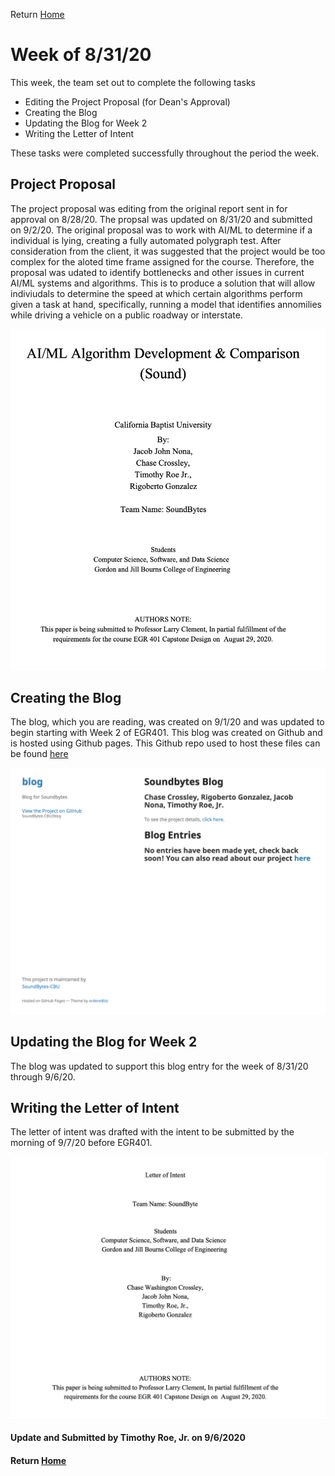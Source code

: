 Return [Home](index.md)

# Week of 8/31/20

This week, the team set out to complete the following tasks
- Editing the Project Proposal (for Dean's Approval)
- Creating the Blog
- Updating the Blog for Week 2
- Writing the Letter of Intent

These tasks were completed successfully throughout the period the week.

## Project Proposal
The project proposal was editing from the original report sent in for approval on 8/28/20. The propsal was updated on 8/31/20 and submitted on 9/2/20. The original proposal was to work with AI/ML to determine if a individual is lying, creating a fully automated polygraph test. After consideration from the client, it was suggested that the project would be too complex for the aloted time frame assigned for the course. Therefore, the proposal was udated to identify bottlenecks and other issues in current AI/ML systems and algorithms. This is to produce a solution that will allow indiviudals to determine the speed at which certain algorithms perform given a task at hand, specifically, running a model that identifies annomilies while driving a vehicle on a public roadway or interstate.

![Image of Project Proposal Front Page PDF Document](https://raw.githubusercontent.com/SoundBytes-CBU/blog/gh-pages/images/week2/project_proposal.png)

## Creating the Blog
The blog, which you are reading, was created on 9/1/20 and was updated to begin starting with Week 2 of EGR401. This blog was created on Github and is hosted using Github pages. This Github repo used to host these files can be found [here](https://github.com/SoundBytes-CBU/blog)

![Image of Blog Created](https://github.com/SoundBytes-CBU/blog/blob/gh-pages/images/week2/blog_creation.png?raw=true)

## Updating the Blog for Week 2
The blog was updated to support this blog entry for the week of 8/31/20 through 9/6/20.

## Writing the Letter of Intent
The letter of intent was drafted with the intent to be submitted by the morning of 9/7/20 before EGR401. 

![Image of the Letter of Intent Front Page PDF Document](https://github.com/SoundBytes-CBU/blog/blob/gh-pages/images/week2/letter_of_intent.png?raw=true)

#### Update and Submitted by Timothy Roe, Jr. on 9/6/2020
#### Return [Home](index.md)
